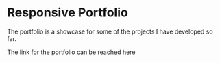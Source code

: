 # Responsive Portfolio

The portfolio is a showcase for some of the projects I have developed so far.

The link for the portfolio can be reached [here](http://asifchoudhury.github.io/)
